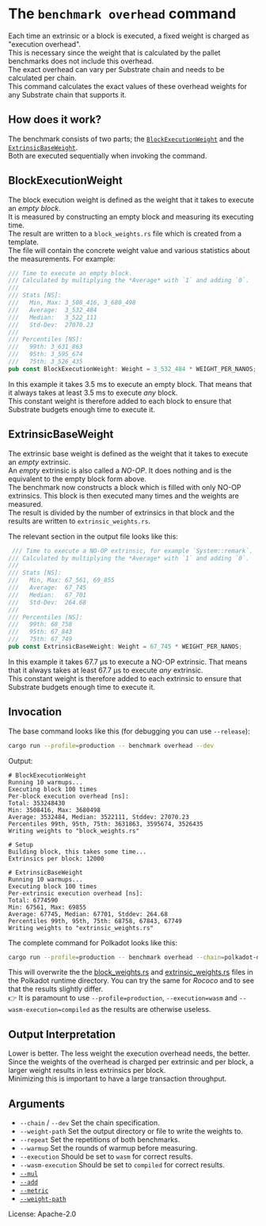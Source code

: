 # The `benchmark overhead` command

Each time an extrinsic or a block is executed, a fixed weight is charged as "execution overhead".  
This is necessary since the weight that is calculated by the pallet benchmarks does not include this overhead.  
The exact overhead can vary per Substrate chain and needs to be calculated per chain.  
This command calculates the exact values of these overhead weights for any Substrate chain that supports it.

## How does it work?

The benchmark consists of two parts; the [`BlockExecutionWeight`] and the [`ExtrinsicBaseWeight`].  
Both are executed sequentially when invoking the command.

## BlockExecutionWeight

The block execution weight is defined as the weight that it takes to execute an *empty block*.  
It is measured by constructing an empty block and measuring its executing time.  
The result are written to a `block_weights.rs` file which is created from a template.  
The file will contain the concrete weight value and various statistics about the measurements. For example:  
```rust
/// Time to execute an empty block.
/// Calculated by multiplying the *Average* with `1` and adding `0`.
///
/// Stats [NS]:
///   Min, Max: 3_508_416, 3_680_498
///   Average:  3_532_484
///   Median:   3_522_111
///   Std-Dev:  27070.23
///
/// Percentiles [NS]:
///   99th: 3_631_863
///   95th: 3_595_674
///   75th: 3_526_435
pub const BlockExecutionWeight: Weight = 3_532_484 * WEIGHT_PER_NANOS;
```

In this example it takes 3.5 ms to execute an empty block. That means that it always takes at least 3.5 ms to execute *any* block.  
This constant weight is therefore added to each block to ensure that Substrate budgets enough time to execute it.

## ExtrinsicBaseWeight

The extrinsic base weight is defined as the weight that it takes to execute an *empty* extrinsic.  
An *empty* extrinsic is also called a *NO-OP*. It does nothing and is the equivalent to the empty block form above.  
The benchmark now constructs a block which is filled with only NO-OP extrinsics.
This block is then executed many times and the weights are measured.  
The result is divided by the number of extrinsics in that block and the results are written to `extrinsic_weights.rs`.  

The relevant section in the output file looks like this:  
```rust
 /// Time to execute a NO-OP extrinsic, for example `System::remark`.
/// Calculated by multiplying the *Average* with `1` and adding `0`.
///
/// Stats [NS]:
///   Min, Max: 67_561, 69_855
///   Average:  67_745
///   Median:   67_701
///   Std-Dev:  264.68
///
/// Percentiles [NS]:
///   99th: 68_758
///   95th: 67_843
///   75th: 67_749
pub const ExtrinsicBaseWeight: Weight = 67_745 * WEIGHT_PER_NANOS;
```

In this example it takes 67.7 µs to execute a NO-OP extrinsic. That means that it always takes at least 67.7 µs to execute *any* extrinsic.  
This constant weight is therefore added to each extrinsic to ensure that Substrate budgets enough time to execute it.

## Invocation

The base command looks like this (for debugging you can use `--release`):
```sh
cargo run --profile=production -- benchmark overhead --dev
```

Output:
```pre
# BlockExecutionWeight
Running 10 warmups...
Executing block 100 times    
Per-block execution overhead [ns]:
Total: 353248430
Min: 3508416, Max: 3680498
Average: 3532484, Median: 3522111, Stddev: 27070.23
Percentiles 99th, 95th, 75th: 3631863, 3595674, 3526435    
Writing weights to "block_weights.rs"

# Setup
Building block, this takes some time...    
Extrinsics per block: 12000

# ExtrinsicBaseWeight
Running 10 warmups...
Executing block 100 times    
Per-extrinsic execution overhead [ns]:
Total: 6774590
Min: 67561, Max: 69855
Average: 67745, Median: 67701, Stddev: 264.68
Percentiles 99th, 95th, 75th: 68758, 67843, 67749    
Writing weights to "extrinsic_weights.rs"
```

The complete command for Polkadot looks like this:  
```sh
cargo run --profile=production -- benchmark overhead --chain=polkadot-dev --execution=wasm --wasm-execution=compiled --weight-path=runtime/polkadot/constants/src/weights/
```

This will overwrite the the [block_weights.rs](https://github.com/paritytech/polkadot/blob/c254e5975711a6497af256f6831e9a6c752d28f5/runtime/polkadot/constants/src/weights/block_weights.rs) and [extrinsic_weights.rs](https://github.com/paritytech/polkadot/blob/c254e5975711a6497af256f6831e9a6c752d28f5/runtime/polkadot/constants/src/weights/extrinsic_weights.rs) files in the Polkadot runtime directory. 
You can try the same for *Rococo* and to see that the results slightly differ.  
👉 It is paramount to use `--profile=production`, `--execution=wasm` and `--wasm-execution=compiled` as the results are otherwise useless.

## Output Interpretation

Lower is better. The less weight the execution overhead needs, the better.  
Since the weights of the overhead is charged per extrinsic and per block, a larger weight results in less extrinsics per block.  
Minimizing this is important to have a large transaction throughput.

## Arguments

- `--chain` / `--dev` Set the chain specification. 
- `--weight-path` Set the output directory or file to write the weights to.  
- `--repeat` Set the repetitions of both benchmarks.
- `--warmup` Set the rounds of warmup before measuring.
- `--execution` Should be set to `wasm` for correct results.
- `--wasm-execution` Should be set to `compiled` for correct results.
- [`--mul`](../shared/README.md#arguments)
- [`--add`](../shared/README.md#arguments)
- [`--metric`](../shared/README.md#arguments)
- [`--weight-path`](../shared/README.md#arguments)

License: Apache-2.0

<!-- LINKS -->
[`ExtrinsicBaseWeight`]: https://github.com/paritytech/substrate/blob/580ebae17fa30082604f1c9720f6f4a1cfe95b50/frame/support/src/weights/extrinsic_weights.rs#L26
[`BlockExecutionWeight`]: https://github.com/paritytech/substrate/blob/580ebae17fa30082604f1c9720f6f4a1cfe95b50/frame/support/src/weights/block_weights.rs#L26

[System::Remark]: https://github.com/paritytech/substrate/blob/580ebae17fa30082604f1c9720f6f4a1cfe95b50/frame/system/src/lib.rs#L382

